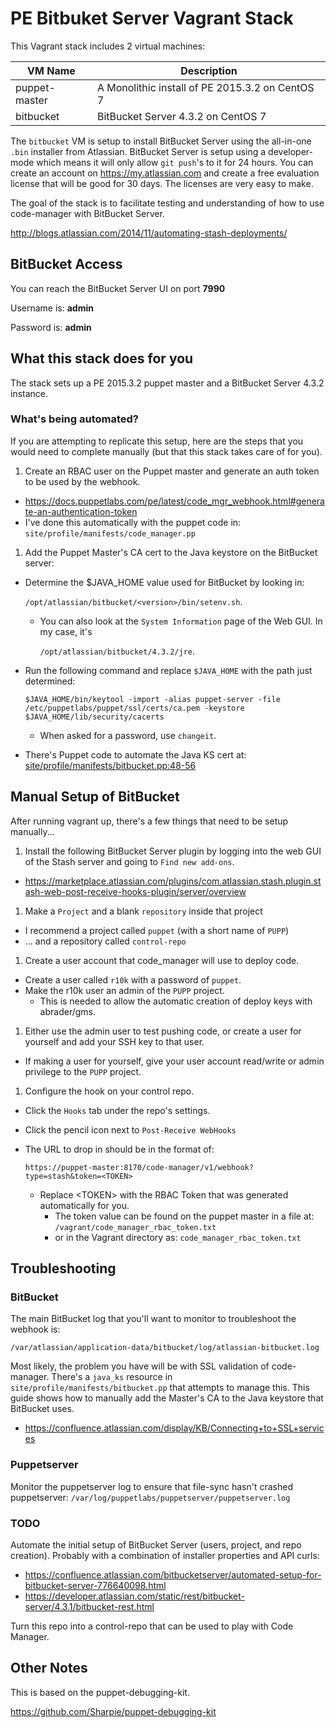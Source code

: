 # PE Bitbuket Server Vagrant Stack

This Vagrant stack includes 2 virtual machines:

| VM Name       | Description |
|---------------|-------------|
| puppet-master | A Monolithic install of PE 2015.3.2 on CentOS 7 |
| bitbucket     | BitBucket Server 4.3.2 on CentOS 7              |

The `bitbucket` VM is setup to install BitBucket Server using the all-in-one `.bin` installer from Atlassian. BitBucket Server is setup using a developer-mode which means it will only allow `git push`'s to it for 24 hours. You can create an account on https://my.atlassian.com and create a free evaluation license that will be good for 30 days. The licenses are very easy to make.

The goal of the stack is to facilitate testing and understanding of how to use code-manager with BitBucket Server.

http://blogs.atlassian.com/2014/11/automating-stash-deployments/

## BitBucket Access

You can reach the BitBucket Server UI on port **7990**

Username is: **admin**

Password is: **admin**

## What this stack does for you

The stack sets up a PE 2015.3.2 puppet master and a BitBucket Server 4.3.2 instance.

### What's being automated?

If you are attempting to replicate this setup, here are the steps that you would need to complete manually (but that this stack takes care of for you).

1. Create an RBAC user on the Puppet master and generate an auth token to be used by the webhook.
  * https://docs.puppetlabs.com/pe/latest/code_mgr_webhook.html#generate-an-authentication-token
  * I've done this automatically with the puppet code in:
    `site/profile/manifests/code_manager.pp`
1. Add the Puppet Master's CA cert to the Java keystore on the BitBucket server:
  * Determine the $JAVA_HOME value used for BitBucket by looking in:

    `/opt/atlassian/bitbucket/<version>/bin/setenv.sh`.
    * You can also look at the `System Information` page of the Web GUI. In my case, it's

      `/opt/atlassian/bitbucket/4.3.2/jre`.
  * Run the following command and replace `$JAVA_HOME` with the path just determined:
    ```
    $JAVA_HOME/bin/keytool -import -alias puppet-server -file /etc/puppetlabs/puppet/ssl/certs/ca.pem -keystore $JAVA_HOME/lib/security/cacerts
    ```

    * When asked for a password, use `changeit`.

  * There's Puppet code to automate the Java KS cert at: [site/profile/manifests/bitbucket.pp:48-56](site/profile/manifests/bitbucket.pp#L48-56)

## Manual Setup of BitBucket

After running vagrant up, there's a few things that need to be setup manually...

1. Install the following BitBucket Server plugin by logging into the web GUI of the Stash server and going to `Find new add-ons`.
  * https://marketplace.atlassian.com/plugins/com.atlassian.stash.plugin.stash-web-post-receive-hooks-plugin/server/overview

1. Make a `Project` and a blank `repository` inside that project
  * I recommend a project called `puppet` (with a short name of `PUPP`)
  * ... and a repository called `control-repo`

1. Create a user account that code_manager will use to deploy code.
  * Create a user called `r10k` with a password of `puppet`.
  * Make the r10k user an admin of the `PUPP` project.
    * This is needed to allow the automatic creation of deploy keys with abrader/gms.

1. Either use the admin user to test pushing code, or create a user for yourself and add your SSH key to that user.
  * If making a user for yourself, give your user account read/write or admin privilege to the `PUPP` project.

1. Configure the hook on your control repo.
  * Click the `Hooks` tab under the repo's settings.
  * Click the pencil icon next to `Post-Receive WebHooks`
  * The URL to drop in should be in the format of:

    ```
    https://puppet-master:8170/code-manager/v1/webhook?type=stash&token=<TOKEN>
    ```
    * Replace \<TOKEN\> with the RBAC Token that was generated automatically for you.
      * The token value can be found on the puppet master in a file at: `/vagrant/code_manager_rbac_token.txt`
      * or in the Vagrant directory as: `code_manager_rbac_token.txt`


## Troubleshooting

### BitBucket

The main BitBucket log that you'll want to monitor to troubleshoot the webhook is:
  ```
  /var/atlassian/application-data/bitbucket/log/atlassian-bitbucket.log
  ```

Most likely, the problem you have will be with SSL validation of code-manager. There's a `java_ks` resource in `site/profile/manifests/bitbucket.pp` that attempts to manage this. This guide shows how to manually add the Master's CA to the Java keystore that BitBucket uses.
  * https://confluence.atlassian.com/display/KB/Connecting+to+SSL+services

### Puppetserver

Monitor the puppetserver log to ensure that file-sync hasn't crashed puppetserver: `/var/log/puppetlabs/puppetserver/puppetserver.log`

### TODO

Automate the initial setup of BitBucket Server (users, project, and repo creation). Probably with a combination of installer properties and API curls:
* https://confluence.atlassian.com/bitbucketserver/automated-setup-for-bitbucket-server-776640098.html
* https://developer.atlassian.com/static/rest/bitbucket-server/4.3.1/bitbucket-rest.html

Turn this repo into a control-repo that can be used to play with Code Manager.

## Other Notes

This is based on the puppet-debugging-kit.

https://github.com/Sharpie/puppet-debugging-kit
